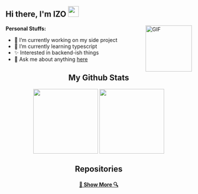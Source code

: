 ## Hi there, I'm IZO <img src="https://github.com/TheDudeThatCode/TheDudeThatCode/blob/master/Assets/Hi.gif" width="29px">

<img align="right" alt="GIF" height="125px" src="https://media3.giphy.com/media/ln7z2eWriiQAllfVcn/200w.webp" />

**Personal Stuffs:**
- 🔭 I’m currently working on my side project
- 🌱 I’m currently learning typescript
- ✨ Interested in backend-ish things 
- 💬 Ask me about anything [here](https://hub.izo.my.id/)

<h2 align="center">My Github Stats</h2>
<p align=center>
    <img height=175 align="center" src="https://github-readme-stats.vercel.app/api?username=mrijoo&show_icons=true&theme=tokyonight">
  </a>
  <img height=175 align="center" src="https://github-readme-stats.vercel.app/api/top-langs/?username=mrijoo&hide=c%23&title_color=2aa889&text_color=99d1ce&icon_color=2bbc8a&bg_color=0c1014&langs_count=8&layout=compact" />
  </a>
</p>

<h2 align="center">Repositories</h2>
<h4 align="center">
  <a href=https://github.com/mrijoo?tab=repositories" title="Show Repositories">🔎 Show More 🔍</a>
</h4>

